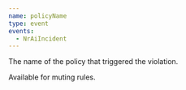 ```yaml
---
name: policyName
type: event
events:
  - NrAiIncident
---
```


The name of the policy that triggered the violation.

Available for muting rules.